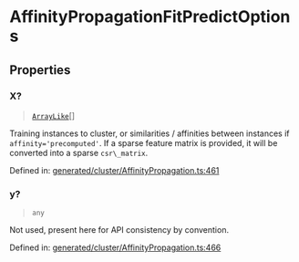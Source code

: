 # AffinityPropagationFitPredictOptions

## Properties

### X?

> [`ArrayLike`](../types/ArrayLike.md)[]

Training instances to cluster, or similarities / affinities between instances if `affinity='precomputed'`. If a sparse feature matrix is provided, it will be converted into a sparse `csr\_matrix`.

Defined in:  [generated/cluster/AffinityPropagation.ts:461](https://github.com/transitive-bullshit/scikit-learn-ts/blob/92ab806/packages/sklearn/src/generated/cluster/AffinityPropagation.ts#L461)

### y?

> `any`

Not used, present here for API consistency by convention.

Defined in:  [generated/cluster/AffinityPropagation.ts:466](https://github.com/transitive-bullshit/scikit-learn-ts/blob/92ab806/packages/sklearn/src/generated/cluster/AffinityPropagation.ts#L466)

